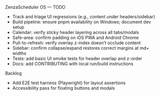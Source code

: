 ZenzaScheduler OS — TODO

- Track and triage UI regressions (e.g., content under headers/sidebar)
- Build pipeline: ensure pnpm availability on Windows; document dev setup
- Calendar: verify sticky header layering across all tabs/modals
- Safe-area: confirm padding on iOS PWA and Android Chrome
- Pull-to-refresh: verify overlay z-index doesn’t occlude content
- Sidebar: confirm collapse/expand restores correct margins at md+ widths
- Tests: add basic UI smoke tests for header overlap and z-order
- Docs: add CONTRIBUTING with local run/build instructions

Backlog
- Add E2E test harness (Playwright) for layout assertions
- Accessibility pass for floating buttons and modals

